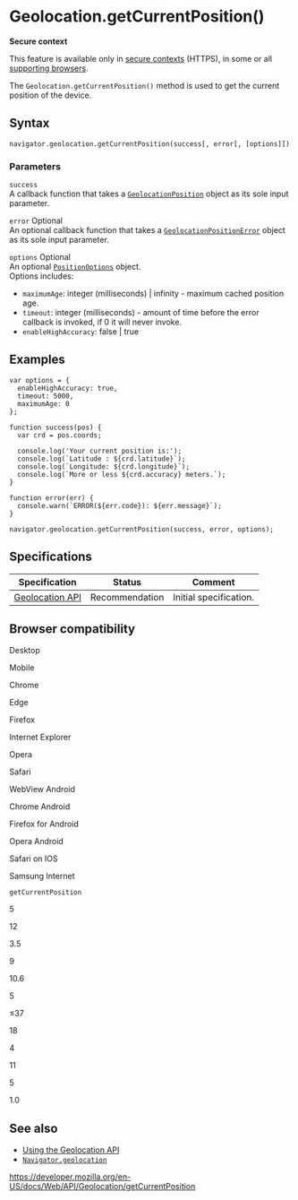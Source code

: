 # Geolocation.getCurrentPosition()

**Secure context**

This feature is available only in [secure contexts](https://developer.mozilla.org/en-US/docs/Web/Security/Secure_Contexts) (HTTPS), in some or all [supporting browsers](#browser_compatibility).

The `Geolocation.getCurrentPosition()` method is used to get the current position of the device.

## Syntax

    navigator.geolocation.getCurrentPosition(success[, error[, [options]])

### Parameters

`success`  
A callback function that takes a [`GeolocationPosition`](../geolocationposition) object as its sole input parameter.

`error` <span class="badge inline optional">Optional</span>  
An optional callback function that takes a [`GeolocationPositionError`](../geolocationpositionerror) object as its sole input parameter.

`options` <span class="badge inline optional">Optional</span>  
An optional [`PositionOptions`](../positionoptions) object.  
Options includes:

- `maximumAge`: integer (milliseconds) | infinity - maximum cached position age.
- `timeout`: integer (milliseconds) - amount of time before the error callback is invoked, if 0 it will never invoke.
- `enableHighAccuracy`: false | true

## Examples

    var options = {
      enableHighAccuracy: true,
      timeout: 5000,
      maximumAge: 0
    };

    function success(pos) {
      var crd = pos.coords;

      console.log('Your current position is:');
      console.log(`Latitude : ${crd.latitude}`);
      console.log(`Longitude: ${crd.longitude}`);
      console.log(`More or less ${crd.accuracy} meters.`);
    }

    function error(err) {
      console.warn(`ERROR(${err.code}): ${err.message}`);
    }

    navigator.geolocation.getCurrentPosition(success, error, options);

## Specifications

<table><thead><tr class="header"><th>Specification</th><th>Status</th><th>Comment</th></tr></thead><tbody><tr class="odd"><td><a href="https://w3c.github.io/geolocation-api/">Geolocation API</a></td><td><span class="spec-rec">Recommendation</span></td><td>Initial specification.</td></tr></tbody></table>

## Browser compatibility

Desktop

Mobile

Chrome

Edge

Firefox

Internet Explorer

Opera

Safari

WebView Android

Chrome Android

Firefox for Android

Opera Android

Safari on IOS

Samsung Internet

`getCurrentPosition`

5

12

3.5

9

10.6

5

≤37

18

4

11

5

1.0

## See also

- [Using the Geolocation API](../geolocation_api/using_the_geolocation_api)
- [`Navigator.geolocation`](../navigator/geolocation)

<a href="https://developer.mozilla.org/en-US/docs/Web/API/Geolocation/getCurrentPosition" class="_attribution-link">https://developer.mozilla.org/en-US/docs/Web/API/Geolocation/getCurrentPosition</a>
